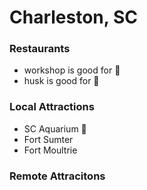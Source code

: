 # Charleston, SC

### Restaurants
- workshop is good for :pizza:
- husk is good for :beer:

### Local Attractions
- SC Aquarium :ocean:
- Fort Sumter
- Fort Moultrie

### Remote Attracitons
